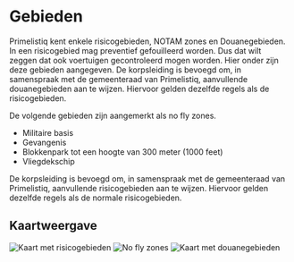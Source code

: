 # Gebieden

Primelistiq kent enkele risicogebieden, NOTAM zones en Douanegebieden. In een risicogebied mag preventief gefouilleerd worden. Dus dat wilt zeggen dat ook voertuigen gecontroleerd mogen worden. Hier onder zijn deze gebieden aangegeven. De korpsleiding is bevoegd om, in samenspraak met de gemeenteraad van Primelistiq, aanvullende douanegebieden aan te wijzen. Hiervoor gelden dezelfde regels als de risicogebieden. 

De volgende gebieden zijn aangemerkt als no fly zones.

* Militaire basis
* Gevangenis
* Blokkenpark tot een hoogte van 300 meter (1000 feet)
* Vliegdekschip


De korpsleiding is bevoegd om, in samenspraak met de gemeenteraad van Primelistiq, aanvullende risicogebieden aan te wijzen. Hiervoor gelden dezelfde regels als de normale risicogebieden.

## Kaartweergave

![Kaart met risicogebieden](img/risicoGebieden.webp)
![No fly zones](img/restrictedAirspace.webp)
![Kaart met douanegebieden](img/douaneGebieden.webp)
